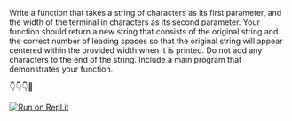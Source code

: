 Write a function that takes a string of characters as its first parameter, and the width of the terminal in characters as its second parameter. Your function should return a new string that consists of the original string and the correct number of leading spaces so that the original string will appear centered within the provided width when it is printed. Do not add any characters to the end of the string. Include a main program that demonstrates your function.

👇👇👇🤙

[![Run on Repl.it](https://repl.it/badge/github/isennkubilay/center_a_string_in_the_terminal)](https://repl.it/github/isennkubilay/center_a_string_in_the_terminal)
